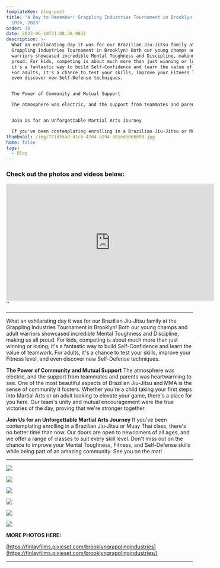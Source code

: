 ```yaml
---
templateKey: blog-post
title: "A Day to Remember: Grappling Industries Tournament in Brooklyn on June
  10th, 2023"
order: 30
date: 2023-06-10T21:08:38.983Z
description: >-
  What an exhilarating day it was for our Brazilian Jiu-Jitsu family at the
  Grappling Industries Tournament in Brooklyn! Both our young champs and adult
  warriors showcased incredible Mental Toughness and Discipline, making us all
  proud. For kids, competing is about much more than just winning or losing;
  it's a fantastic way to build Self-Confidence and learn the value of teamwork.
  For adults, it's a chance to test your skills, improve your Fitness level, and
  even discover new Self-Defense techniques.


  The Power of Community and Mutual Support

  The atmosphere was electric, and the support from teammates and parents was heartwarming to see. One of the most beautiful aspects of Brazilian Jiu-Jitsu and MMA is the sense of community it fosters. Whether you're a child taking your first steps into Martial Arts or an adult looking to elevate your game, there's a place for you here. Our team's unity and mutual encouragement were the true victories of the day, proving that we're stronger together.


  Join Us for an Unforgettable Martial Arts Journey

  If you've been contemplating enrolling in a Brazilian Jiu-Jitsu or Muay Thai class, there's no better time than now. Our doors are open to newcomers of all ages, and we offer a range of classes to suit every skill level. Don't miss out on the chance to improve your Mental Toughness, Fitness, and Self-Defense skills while being part of an amazing community. See you on the mat!
thumbnail: /img/771d55ad-d1cb-47d4-a294-381ede666699.jpg
home: false
tags:
  - Blog
---
```

### **C﻿heck out the photos and videos below:**

<iframe width="560" height="315" src="https://www.youtube.com/embed/videoseries?list=PLdyR8mvQmCdTZl2L-HXegkstNq0zLAqH_" title="YouTube video player" frameborder="0" allow="accelerometer; autoplay; clipboard-write; encrypted-media; gyroscope; picture-in-picture; web-share" allowfullscreen></iframe>''

- - -

What an exhilarating day it was for our Brazilian Jiu-Jitsu family at the Grappling Industries Tournament in Brooklyn! Both our young champs and adult warriors showcased incredible Mental Toughness and Discipline, making us all proud. For kids, competing is about much more than just winning or losing; it's a fantastic way to build Self-Confidence and learn the value of teamwork. For adults, it's a chance to test your skills, improve your Fitness level, and even discover new Self-Defense techniques.

**The Power of Community and Mutual Support**
The atmosphere was electric, and the support from teammates and parents was heartwarming to see. One of the most beautiful aspects of Brazilian Jiu-Jitsu and MMA is the sense of community it fosters. Whether you're a child taking your first steps into Martial Arts or an adult looking to elevate your game, there's a place for you here. Our team's unity and mutual encouragement were the true victories of the day, proving that we're stronger together.

**Join Us for an Unforgettable Martial Arts Journey**
If you've been contemplating enrolling in a Brazilian Jiu-Jitsu or Muay Thai class, there's no better time than now. Our doors are open to newcomers of all ages, and we offer a range of classes to suit every skill level. Don't miss out on the chance to improve your Mental Toughness, Fitness, and Self-Defense skills while being part of an amazing community. See you on the mat!

- - -

![](/img/img_2551.jpg)

![](/img/img_2420.jpg)

![](/img/img_2043-1-.jpg)

![](/img/img_2889.jpg)

![](/img/img_2347.jpg)

![](/img/img_2727.jpg)

**MORE PHOTOS HERE:**

[https://finlayfilms.pixieset.com/brooklyngrapplingindustries](https://finlayfilms.pixieset.com/brooklyngrapplingindustries/)

- - -